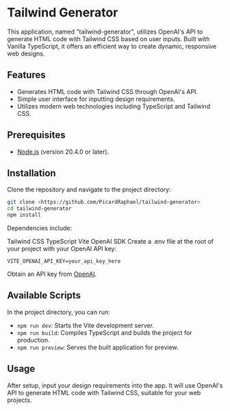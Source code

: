 # Tailwind Generator

This application, named "tailwind-generator", utilizes OpenAI's API to generate HTML code with Tailwind CSS based on user inputs. Built with Vanilla TypeScript, it offers an efficient way to create dynamic, responsive web designs.

## Features

- Generates HTML code with Tailwind CSS through OpenAI's API.
- Simple user interface for inputting design requirements.
- Utilizes modern web technologies including TypeScript and Tailwind CSS.

## Prerequisites

- [Node.js](https://nodejs.org/) (version 20.4.0 or later).

## Installation

Clone the repository and navigate to the project directory:

```sh
git clone <https://github.com/PicardRaphael/tailwind-generator>
cd tailwind-generator
npm install
```

Dependencies include:

Tailwind CSS
TypeScript
Vite
OpenAI SDK
Create a .env file at the root of your project with your OpenAI API key:

```env
VITE_OPENAI_API_KEY=your_api_key_here
```

Obtain an API key from [OpenAI](https://platform.openai.com/docs/overview).

## Available Scripts

In the project directory, you can run:

- `npm run dev`: Starts the Vite development server.
- `npm run build`: Compiles TypeScript and builds the project for production.
- `npm run preview`: Serves the built application for preview.

## Usage

After setup, input your design requirements into the app. It will use OpenAI's API to generate HTML code with Tailwind CSS, suitable for your web projects.

